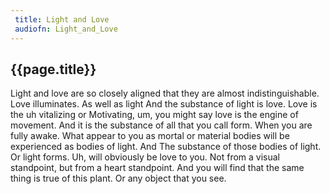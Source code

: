 ```yaml
---
 title: Light and Love
 audiofn: Light_and_Love
---
```


## {{page.title}}

Light and love are so closely aligned that they are almost
indistinguishable. Love illuminates. As well as light And the substance
of light is love. Love is the uh vitalizing or Motivating, um, you might
say love is the engine of movement. And it is the substance of all that
you call form. When you are fully awake. What appear to you as mortal or
material bodies will be experienced as bodies of light. And The
substance of those bodies of light. Or light forms. Uh, will obviously
be love to you. Not from a visual standpoint, but from a heart
standpoint. And you will find that the same thing is true of this plant.
Or any object that you see.

